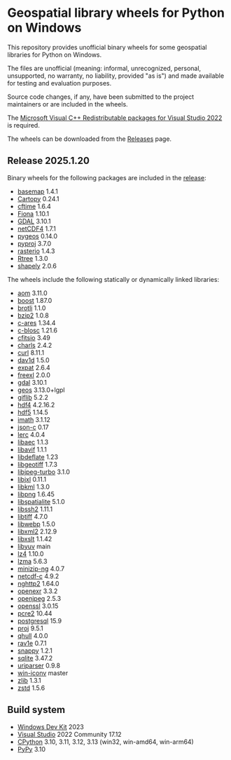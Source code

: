 # Geospatial library wheels for Python on Windows

This repository provides unofficial binary wheels for some geospatial libraries for Python on Windows.

The files are unofficial (meaning: informal, unrecognized, personal, unsupported, no warranty, no liability, provided "as is") and made available for testing and evaluation purposes.

Source code changes, if any, have been submitted to the project maintainers or are included in the wheels.

The [Microsoft Visual C++ Redistributable packages for Visual Studio 2022](https://learn.microsoft.com/en-us/cpp/windows/latest-supported-vc-redist?view=msvc-170) is required.

The wheels can be downloaded from the [Releases](https://github.com/cgohlke/geospatial-wheels/releases) page.

## Release 2025.1.20

Binary wheels for the following packages are included in the
[release](https://github.com/cgohlke/geospatial-wheels/releases/tag/v2025.1.20):

- [basemap](https://pypi.org/project/basemap/) 1.4.1
- [Cartopy](https://pypi.org/project/Cartopy/) 0.24.1
- [cftime](https://pypi.org/project/cftime/) 1.6.4
- [Fiona](https://pypi.org/project/Fiona/) 1.10.1
- [GDAL](https://pypi.org/project/GDAL/) 3.10.1
- [netCDF4](https://pypi.org/project/netCDF4/) 1.7.1
- [pygeos](https://pypi.org/project/pygeos/) 0.14.0
- [pyproj](https://pypi.org/project/pyproj/) 3.7.0
- [rasterio](https://pypi.org/project/rasterio/) 1.4.3
- [Rtree](https://pypi.org/project/Rtree/) 1.3.0
- [shapely](https://pypi.org/project/shapely/) 2.0.6

The wheels include the following statically or dynamically linked libraries:

- [aom](https://aomedia.googlesource.com/aom) 3.11.0
- [boost](https://boostorg.jfrog.io/artifactory/main/release/1.87.0/source/boost_1_87_0.zip) 1.87.0
- [brotli](https://github.com/google/brotli) 1.1.0
- [bzip2](https://sourceware.org/pub/bzip2/bzip2-1.0.8.tar.gz) 1.0.8
- [c-ares](https://github.com/c-ares/c-ares/releases/download/v1.34.4/c-ares-1.34.4.tar.gz) 1.34.4
- [c-blosc](https://github.com/Blosc/c-blosc) 1.21.6
- [cfitsio](https://heasarc.gsfc.nasa.gov/FTP/software/fitsio/c/cfitsio-3.49.tar.gz) 3.49
- [charls](https://github.com/team-charls/charls) 2.4.2
- [curl](https://curl.se/download/curl-8.11.1.tar.gz) 8.11.1
- [dav1d](https://github.com/videolan/dav1d) 1.5.0
- [expat](https://github.com/libexpat/libexpat/releases/download/R_2_6_4/expat-2.6.4.tar.gz) 2.6.4
- [freexl](https://www.gaia-gis.it/gaia-sins/freexl-2.0.0.tar.gz) 2.0.0
- [gdal](https://github.com/OSGeo/gdal) 3.10.1
- [geos](https://download.osgeo.org/geos/geos-3.13.0.tar.bz2) 3.13.0+lgpl
- [giflib](https://sourceforge.net/projects/giflib/files/giflib-5.2.2.tar.gz) 5.2.2
- [hdf4](https://github.com/HDFGroup/hdf4) 4.2.16.2
- [hdf5](https://github.com/HDFGroup/hdf5/releases/download/hdf5_1.14.5/hdf5-1.14.5.tar.gz) 1.14.5
- [imath](https://github.com/AcademySoftwareFoundation/Imath) 3.1.12
- [json-c](https://github.com/json-c/json-c) 0.17
- [lerc](https://github.com/Esri/lerc) 4.0.4
- [libaec](https://gitlab.dkrz.de/k202009/libaec) 1.1.3
- [libavif](https://github.com/AOMediaCodec/libavif) 1.1.1
- [libdeflate](https://github.com/ebiggers/libdeflate) 1.23
- [libgeotiff](https://github.com/OSGeo/libgeotiff/releases/download/1.7.3/libgeotiff-1.7.3.tar.gz) 1.7.3
- [libjpeg-turbo](https://github.com/libjpeg-turbo/libjpeg-turbo) 3.1.0
- [libjxl](https://github.com/libjxl/libjxl) 0.11.1
- [libkml](https://github.com/libkml/libkml) 1.3.0
- [libpng](https://github.com/glennrp/libpng) 1.6.45
- [libspatialite](http://www.gaia-gis.it/gaia-sins/libspatialite-sources/libspatialite-5.1.0.tar.gz) 5.1.0
- [libssh2](https://www.libssh2.org/download/libssh2-1.11.1.tar.gz) 1.11.1
- [libtiff](https://gitlab.com/libtiff/libtiff) 4.7.0
- [libwebp](https://github.com/webmproject/libwebp) 1.5.0
- [libxml2](https://gitlab.gnome.org/GNOME/libxml2) 2.12.9
- [libxslt](https://gitlab.gnome.org/GNOME/libxslt) 1.1.42
- [libyuv](https://chromium.googlesource.com/libyuv/libyuv) main
- [lz4](https://github.com/lz4/lz4) 1.10.0
- [lzma](https://github.com/tukaani-project/xz) 5.6.3
- [minizip-ng](https://github.com/zlib-ng/minizip-ng) 4.0.7
- [netcdf-c](https://github.com/Unidata/netcdf-c) 4.9.2
- [nghttp2](https://github.com/nghttp2/nghttp2) 1.64.0
- [openexr](https://github.com/AcademySoftwareFoundation/openexr) 3.3.2
- [openjpeg](https://github.com/uclouvain/openjpeg) 2.5.3
- [openssl](https://github.com/openssl/openssl) 3.0.15
- [pcre2](https://github.com/PCRE2Project/pcre2.git) 10.44
- [postgresql](https://ftp.postgresql.org/pub/source/v15.9/postgresql-15.9.tar.gz) 15.9
- [proj](https://download.osgeo.org/proj/proj-9.5.1.tar.gz) 9.5.1
- [qhull](https://github.com/qhull/qhull) 4.0.0
- [rav1e](https://github.com/xiph/rav1e) 0.7.1
- [snappy](https://github.com/google/snappy) 1.2.1
- [sqlite](https://github.com/sqlite/sqlite) 3.47.2
- [uriparser](https://github.com/uriparser/uriparser) 0.9.8
- [win-iconv](https://github.com/OgreTransporter/win-iconv) master
- [zlib](https://github.com/madler/zlib) 1.3.1
- [zstd](https://github.com/facebook/zstd) 1.5.6

## Build system

- [Windows Dev Kit](https://learn.microsoft.com/en-us/windows/arm/dev-kit/) 2023
- [Visual Studio](https://visualstudio.microsoft.com/vs/community/) 2022 Community 17.12
- [CPython](https://www.python.org/downloads/windows/) 3.10, 3.11, 3.12, 3.13 (win32, win-amd64, win-arm64)
- [PyPy](https://www.pypy.org/download.html) 3.10
